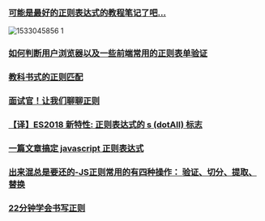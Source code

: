 ### [可能是最好的正则表达式的教程笔记了吧...](https://juejin.im/post/5b5db5b8e51d4519155720d2#comment)
![1533045856 1](https://user-images.githubusercontent.com/16753554/43464913-ca6b33c2-950e-11e8-9cb9-febe0d7d20bb.jpg)
### [如何判断用户浏览器以及一些前端常用的正则表单验证](https://juejin.im/post/5aed6da16fb9a07aac2457f6)
### [教科书式的正则匹配](https://juejin.im/post/5b0cf331f265da0905017b48)
### [面试官！让我们聊聊正则](https://juejin.im/post/5b62717ee51d4519873f858a)
### [【译】ES2018 新特性: 正则表达式的 s (dotAll) 标志](https://juejin.im/post/5b6a86f2f265da0f9c67c999)
### [一篇文章搞定 javascript 正则表达式](https://juejin.im/post/5b6adc7ee51d4534b8587560)
### [出来混总是要还的-JS正则常用的有四种操作： 验证、切分、提取、替换](https://juejin.im/post/5bcd3703518825778c497908)
### [22分钟学会书写正则](https://segmentfault.com/a/1190000016964825)
